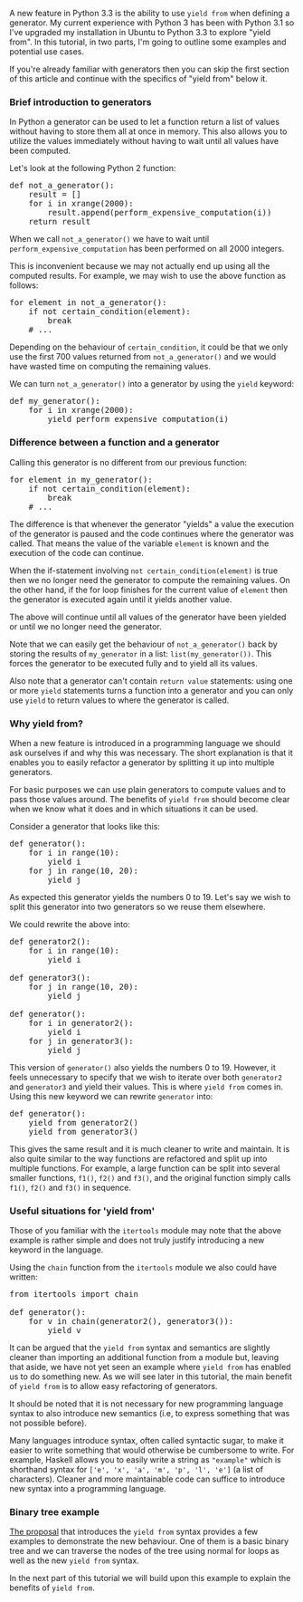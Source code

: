 <!--
.. title: Python 3: Using "yield from" in Generators - Part 1
.. slug: python-3-using-yield-from-in-generators-part-1
.. date: 2013/01/26 09:12:00
.. tags: python, software
.. link:
.. description:
-->

A new feature in Python 3.3 is the ability to use `yield from` when defining
a generator. My current experience with Python 3 has been with Python 3.1 so
I've upgraded my installation in Ubuntu to Python 3.3 to explore "yield from".
In this tutorial, in two parts, I'm going to outline some examples and
potential use cases.

If you're already familiar with generators then you can skip the first section
of this article and continue with the specifics of "yield from" below it.

### Brief introduction to generators ###

In Python a generator can be used to let a function return a list of values
without having to store them all at once in memory. This also allows you to
utilize the values immediately without having to wait until all values have
been computed.

Let's look at the following Python 2 function:

<pre>
def not_a_generator():
    result = []
    for i in xrange(2000):
        result.append(perform_expensive_computation(i))
    return result
</pre>

When we call `not_a_generator()` we have to wait until `perform_expensive_computation`
has been performed on all 2000 integers.

This is inconvenient because we may not actually end up using all the
computed results. For example, we may wish to use the above function
as follows:

<pre>
for element in not_a_generator():
    if not certain_condition(element):
        break
    # ...
</pre>

Depending on the behaviour of `certain_condition`, it could be that we only
use the first 700 values returned from `not_a_generator()` and we would have
wasted time on computing the remaining values.

We can turn `not_a_generator()` into a generator by using the `yield` keyword:

<pre>
def my_generator():
    for i in xrange(2000):
        yield perform_expensive_computation(i)
</pre>

### Difference between a function and a generator ###

Calling this generator is no different from our previous function:

<pre>
for element in my_generator():
    if not certain_condition(element):
        break
    # ...
</pre>

The difference is that whenever the generator "yields" a value the execution
of the generator is paused and the code continues where the generator was
called. That means the value of the variable `element` is known and the execution
of the code can continue.

When the if-statement involving `not certain_condition(element)` is true then
we no longer need the generator to compute the remaining values. On the other
hand, if the for loop finishes for the current value of `element` then the
generator is executed again until it yields another value.

The above will continue until all values of the generator have been yielded or
until we no longer need the generator.

Note that we can easily get the behaviour of `not_a_generator()` back by
storing the results of `my_generator` in a list: `list(my_generator())`. This
forces the generator to be executed fully and to yield all its values.

Also note that a generator can't contain `return value` statements: using one or
more `yield` statements turns a function into a generator and you can only
use `yield` to return values to where the generator is called.

### Why yield from? ###

When a new feature is introduced in a programming language we should ask
ourselves if and why this was necessary. The short explanation is that it
enables you to easily refactor a generator by splitting it up into multiple
generators.

For basic purposes we can use plain generators to compute values and to
pass those values around. The benefits of `yield from` should become clear
when we know what it does and in which situations it can be used.

Consider a generator that looks like this:

<pre>
def generator():
    for i in range(10):
        yield i
    for j in range(10, 20):
        yield j
</pre>

As expected this generator yields the numbers 0 to 19. Let's say we wish
to split this generator into two generators so we reuse them elsewhere.

We could rewrite the above into:

<pre>
def generator2():
    for i in range(10):
        yield i

def generator3():
    for j in range(10, 20):
        yield j

def generator():
    for i in generator2():
        yield i
    for j in generator3():
        yield j
</pre>

This version of `generator()` also yields the numbers 0 to 19. However, it
feels unnecessary to specify that we wish to iterate over both `generator2` and
`generator3` and yield their values. This is where `yield from` comes in.
Using this new keyword we can rewrite `generator` into:

<pre>
def generator():
    yield from generator2()
    yield from generator3()
</pre>

This gives the same result and it is much cleaner to write and maintain. It is
also quite similar to the way functions are refactored and split up into
multiple functions. For example,  a large function can be split into several
smaller functions, `f1()`, `f2()` and `f3()`, and the original function simply
calls `f1()`, `f2()` and `f3()` in sequence.

### Useful situations for 'yield from' ###

Those of you familiar with the `itertools` module may note that the above example
is rather simple and does not truly justify introducing a new keyword in the language.

Using the `chain` function from the `itertools` module we also could have written:

<pre>
from itertools import chain

def generator():
    for v in chain(generator2(), generator3()):
        yield v
</pre>

It can be argued that the `yield from` syntax and semantics are slightly cleaner
than importing an additional function from a module but, leaving that aside,
we have not yet seen an example where `yield from` has enabled us to do something
new. As we will see later in this tutorial, the main benefit of `yield from` is
to allow easy refactoring of generators.

It should be noted that it is not necessary for new programming language syntax
to also introduce new semantics (i.e, to express something that was not
possible before).

Many languages introduce syntax, often called
syntactic sugar, to make it easier to write something that would otherwise be
cumbersome to write. For example, Haskell allows you to easily write a string as
`"example"` which is shorthand syntax for `['e', 'x', 'a', 'm', 'p', 'l', 'e']`
(a list of characters). Cleaner and more maintainable code can suffice to
introduce new syntax into a programming language.

### Binary tree example ###

[The proposal](http://www.python.org/dev/peps/pep-0380/) that introduces
the `yield from` syntax provides a few examples to
demonstrate the new behaviour. One of them is a basic binary tree and we
can traverse the nodes of the tree using normal for loops as well as the
new `yield from` syntax.

In the next part of this tutorial we will build upon this example to explain
the benefits of `yield from`.
